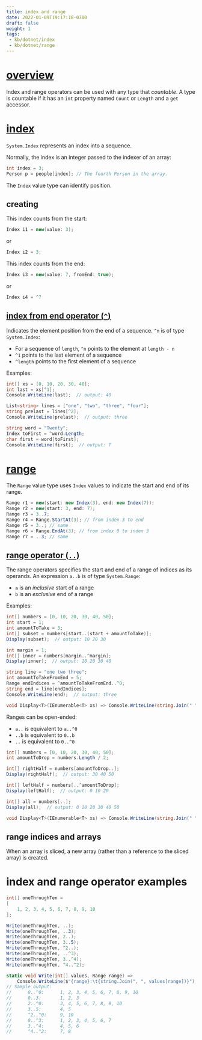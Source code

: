 ```yaml
---
title: index and range
date: 2022-01-09T19:17:18-0700
draft: false
weight: 1
tags:
 - kb/dotnet/index
 - kb/dotnet/range
---
```


# [overview](https://learn.microsoft.com/en-us/dotnet/csharp/tutorials/ranges-indexes)
Index and range operators can be used with any type that *countable*. A type is countable if it has an `int` property named `Count` or `Length` and a `get` accessor. 

# [index](https://learn.microsoft.com/en-us/dotnet/api/system.index?view=net-9.0)
`System.Index` represents an index into a sequence. 

Normally, the index is an integer passed to the indexer of an array:
```cs
int index = 3;
Person p = people[index]; // The fourth Person in the array.
```
The `Index` value type can identify position.

## creating
This index counts from the start:
```cs
Index i1 = new(value: 3);
```
or
```cs
Index i2 = 3;
```
This index counts from the end:
```cs
Index i3 = new(value: 7, fromEnd: true);
```
or
```cs
Index i4 = ^7
```

## [index from end operator (`^`)](https://learn.microsoft.com/en-us/dotnet/csharp/language-reference/operators/member-access-operators#index-from-end-operator-)
Indicates the element position from the end of a sequence. `^n` is of type `System.Index`:
- For a sequence of `length`, `^n` points to the element at `length - n`
- `^1` points to the last element of a sequence
- `^length` points to the first element of a sequence

Examples:
```cs
int[] xs = [0, 10, 20, 30, 40];
int last = xs[^1];
Console.WriteLine(last);  // output: 40

List<string> lines = ["one", "two", "three", "four"];
string prelast = lines[^2];
Console.WriteLine(prelast);  // output: three

string word = "Twenty";
Index toFirst = ^word.Length;
char first = word[toFirst];
Console.WriteLine(first);  // output: T
```

# [range](https://learn.microsoft.com/en-us/dotnet/api/system.range?view=net-9.0)
The `Range` value type uses `Index` values to indicate the start and end of its range.
```cs
Range r1 = new(start: new Index(3), end: new Index(7));
Range r2 = new(start: 3, end: 7);
Range r3 = 3..7;
Range r4 = Range.StartAt(3); // from index 3 to end
Range r5 = 3..; // same
Range r6 = Range.EndAt(3); // from index 0 to index 3
Range r7 = ..3; // same
```

## [range operator (`..`)](https://learn.microsoft.com/en-us/dotnet/csharp/language-reference/operators/member-access-operators#range-operator-)
The range operators specifies the start and end of a range of indices as its operands. An expression `a..b` is of type `System.Range`:
- `a` is an *inclusive* start of a range
- `b` is an *exclusive* end of a range

Examples:
```cs
int[] numbers = [0, 10, 20, 30, 40, 50];
int start = 1;
int amountToTake = 3;
int[] subset = numbers[start..(start + amountToTake)];
Display(subset);  // output: 10 20 30

int margin = 1;
int[] inner = numbers[margin..^margin];
Display(inner);  // output: 10 20 30 40

string line = "one two three";
int amountToTakeFromEnd = 5;
Range endIndices = ^amountToTakeFromEnd..^0;
string end = line[endIndices];
Console.WriteLine(end);  // output: three

void Display<T>(IEnumerable<T> xs) => Console.WriteLine(string.Join(" ", xs));
```

Ranges can be open-ended:
- `a..` is equivalent to `a..^0`
- `..b` is equivalent to `0..b`
- `..` is equivalent to `0..^0`

```cs
int[] numbers = [0, 10, 20, 30, 40, 50];
int amountToDrop = numbers.Length / 2;

int[] rightHalf = numbers[amountToDrop..];
Display(rightHalf);  // output: 30 40 50

int[] leftHalf = numbers[..^amountToDrop];
Display(leftHalf);  // output: 0 10 20

int[] all = numbers[..];
Display(all);  // output: 0 10 20 30 40 50

void Display<T>(IEnumerable<T> xs) => Console.WriteLine(string.Join(" ", xs));
```

## range indices and arrays
When an array is sliced, a new array (rather than a reference to the sliced array) is created.

# index and range operator examples
```cs
int[] oneThroughTen =
[
    1, 2, 3, 4, 5, 6, 7, 8, 9, 10
];

Write(oneThroughTen, ..);
Write(oneThroughTen, ..3);
Write(oneThroughTen, 2..);
Write(oneThroughTen, 3..5);
Write(oneThroughTen, ^2..);
Write(oneThroughTen, ..^3);
Write(oneThroughTen, 3..^4);
Write(oneThroughTen, ^4..^2);

static void Write(int[] values, Range range) =>
    Console.WriteLine($"{range}:\t{string.Join(", ", values[range])}");
// Sample output:
//      0..^0:      1, 2, 3, 4, 5, 6, 7, 8, 9, 10
//      0..3:       1, 2, 3
//      2..^0:      3, 4, 5, 6, 7, 8, 9, 10
//      3..5:       4, 5
//      ^2..^0:     9, 10
//      0..^3:      1, 2, 3, 4, 5, 6, 7
//      3..^4:      4, 5, 6
//      ^4..^2:     7, 8
```
